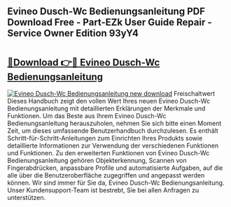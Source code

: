 ## Evineo Dusch-Wc Bedienungsanleitung PDF Download Free - Part-EZk User Guide Repair - Service Owner Edition 93yY4

# <h2><a href="http://df59om.blite.top/?on=Evineo+Dusch-Wc+Bedienungsanleitung">🔗Download 👉🔴 Evineo Dusch-Wc Bedienungsanleitung</a></h2>

[![Evineo Dusch-Wc Bedienungsanleitung new download](https://i.imgur.com/lujVjoI.png)](http://df59om.blite.top/?on=Evineo+Dusch-Wc+Bedienungsanleitung)
Freischaltwert Dieses Handbuch zeigt den vollen Wert Ihres neuen Evineo Dusch-Wc Bedienungsanleitung mit detaillierten Erklärungen der Merkmale und Funktionen. Um das Beste aus Ihrem Evineo Dusch-Wc Bedienungsanleitung herauszuholen, nehmen Sie sich bitte einen Moment Zeit, um dieses umfassende Benutzerhandbuch durchzulesen. Es enthält Schritt-für-Schritt-Anleitungen zum Einrichten Ihres Produkts sowie detaillierte Informationen zur Verwendung der verschiedenen Funktionen und Funktionen. Zu den erweiterten Funktionen von Evineo Dusch-Wc Bedienungsanleitung gehören Objekterkennung, Scannen von Fingerabdrücken, anpassbare Profile und automatisierte Aufgaben, auf die alle über die Benutzeroberfläche zugegriffen und angepasst werden können. Wir sind immer für Sie da, Evineo Dusch-Wc Bedienungsanleitung. Unser Kundensupport-Team ist bestrebt, Sie bei allen Anfragen zu unterstützen.
